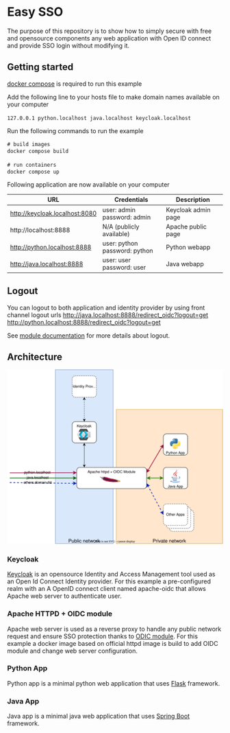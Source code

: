 # Easy SSO

The purpose of this repository is to show how to simply secure with free and opensource components any web application with Open ID connect and provide SSO login without modifying it.

## Getting started
[docker compose](https://docs.docker.com/compose/) is required to run this example

Add the following line to your hosts file to make domain names available on your computer

``127.0.0.1	python.localhost java.localhost keycloak.localhost``

Run the following commands to run the example

```Shell
# build images
docker compose build

# run containers
docker compose up
```

Following application are now available on your computer 


| URL                            | Credentials                      | Description         |
|--------------------------------|----------------------------------|---------------------|
| http://keycloak.localhost:8080 | user: admin<br>password: admin   | Keycloak admin page |
| http://localhost:8888          | N/A (publicly available)         | Apache public page  |
| http://python.localhost:8888   | user: python<br>password: python | Python webapp       |
| http://java.localhost:8888     | user: user<br>password: user     | Java webapp         |


## Logout
You can logout to both application and identity provider by using front channel logout urls
http://java.localhost:8888/redirect_oidc?logout=get  
http://python.localhost:8888/redirect_oidc?logout=get

See [module documentation](https://github.com/OpenIDC/mod_auth_openidc/wiki#9-how-do-i-logout-users) for more details about logout. 



## Architecture

<img src="misc/easy-sso.svg" alt="easy-sso architecture diagram">

### Keycloak

[Keycloak](https://www.keycloak.org/) is an opensource Identity and Access Management tool used as an Open Id Connect Identity provider.
For this example a pre-configured realm with an A OpenID connect client named apache-oidc that allows Apache web server to authenticate user.


### Apache HTTPD + OIDC module

Apache web server is used as a reverse proxy to handle any public network request and ensure SSO protection thanks to [ODIC module](https://github.com/zmartzone/mod_auth_openidc).
For this example a docker image based on official httpd image is build to add OIDC module and change web server configuration.

### Python App

Python app is a minimal python web application that uses [Flask](https://flask.palletsprojects.com/) framework.

### Java App

Java app is a minimal java web application that uses [Spring Boot](https://spring.io/projects/spring-boot) framework.

